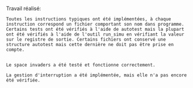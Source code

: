 Travail réalisé:

    Toutes les instructions typiques ont été implémentées, à chaque instruction correspond un fichier comportant son nom dans programme.
    Certains tests ont été vérifiés à l'aide de autotest mais la plupart ont été vérifiés à l'aide de l'outil run_simu en vérifiant la valeur sur le registre de sortie. Certains fichiers ont conservé une structure autotest mais cette dernière ne doit pas être prise en compte.
    

    Le space invaders a été testé et fonctionne correctement.

    La gestion d'interruption a été implémentée, mais elle n'a pas encore été vérifiée.
